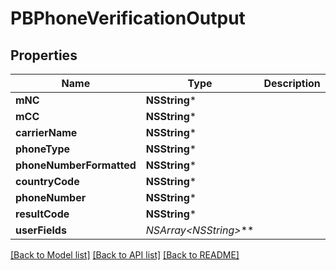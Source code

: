 # PBPhoneVerificationOutput

## Properties
Name | Type | Description | Notes
------------ | ------------- | ------------- | -------------
**mNC** | **NSString*** |  | [optional] 
**mCC** | **NSString*** |  | [optional] 
**carrierName** | **NSString*** |  | [optional] 
**phoneType** | **NSString*** |  | [optional] 
**phoneNumberFormatted** | **NSString*** |  | [optional] 
**countryCode** | **NSString*** |  | [optional] 
**phoneNumber** | **NSString*** |  | [optional] 
**resultCode** | **NSString*** |  | [optional] 
**userFields** | **NSArray&lt;NSString*&gt;*** |  | [optional] 

[[Back to Model list]](../README.md#documentation-for-models) [[Back to API list]](../README.md#documentation-for-api-endpoints) [[Back to README]](../README.md)


